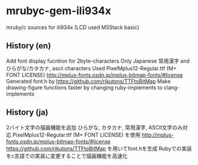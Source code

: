# mrubyc-gem-ili934x
mruby/c sources for ili934x (LCD used M5Stack basic)

## History (en)
Add font display fucntion for 2byte-characters
Only Japanese 常用漢字 and ひらがな/カタカナ, ascii characters
Used PixelMplus12-Regular.ttf (M+ FONT LICENSE)
http://mplus-fonts.osdn.jp/mplus-bitmap-fonts/#license
Generated font.h by https://github.com/rikutons/TTFtoBitMap
Make drawing-figure functions faster by changing ruby-implements to clang-implements

## History (ja)
2バイト文字の描画機能を追加
ひらがな, カタカナ, 常用漢字, ASCII文字のみ対応
PixelMplus12-Regular.ttf (M+ FONT LICENSE) を使用
http://mplus-fonts.osdn.jp/mplus-bitmap-fonts/#license
https://github.com/rikutons/TTFtoBitMap を用いてfont.hを生成
Rubyでの実装をc言語での実装に変更することで描画機能を高速化
